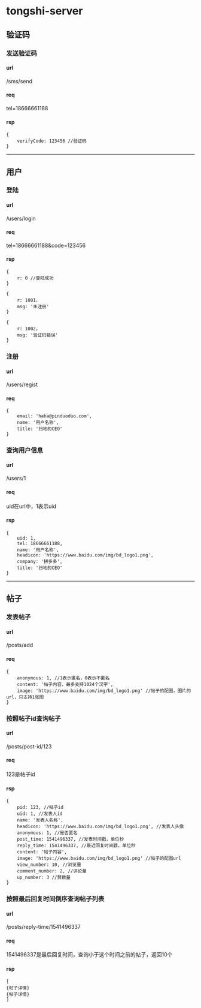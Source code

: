 # tongshi-server


## 验证码

### 发送验证码

#### url

/sms/send

#### req

tel=18666661188

#### rsp

```
{
    verifyCode: 123456 //验证码
}
```

***

## 用户

### 登陆

#### url

/users/login

#### req

tel=18666661188&code=123456

#### rsp

```
{
	r: 0 //登陆成功
}
```
```
{
	r: 1001，
	msg: '未注册'
}
```
```
{
	r: 1002，
	msg: '验证码错误'
}
```

### 注册

#### url

/users/regist

#### req

```
{
	email: 'haha@pinduoduo.com',
	name: '用户名称',
	title: '扫地的CEO'
}
```


### 查询用户信息

#### url

/users/1

#### req

uid在url中，1表示uid

#### rsp

```
{
	uid: 1,
	tel: 18666661188,
	name: '用户名称',
	headicon: 'https://www.baidu.com/img/bd_logo1.png',
	company: '拼多多',
	title: '扫地的CEO' 
}
```

***

## 帖子

### 发表帖子

#### url

/posts/add

#### req

```
{
	anonymous: 1, //1表示匿名，0表示不匿名
	content: '帖子内容，最多支持1024个汉字',
	image: 'https://www.baidu.com/img/bd_logo1.png' //帖子的配图，图片的url，只支持1张图
}
```

### 按照帖子id查询帖子

#### url

/posts/post-id/123

#### req

123是帖子id

#### rsp

```
{
	pid: 123, //帖子id
	uid: 1,	//发表人id
	name: '发表人名称',
	headicon: 'https://www.baidu.com/img/bd_logo1.png', //发表人头像
	anonymous: 1, //是否匿名
	post_time: 1541496337, //发表时间戳，单位秒
	reply_time: 1541496337, //最近回复时间戳，单位秒
	content: '帖子内容',
	image: 'https://www.baidu.com/img/bd_logo1.png' //帖子的配图url
	view_number: 10, //浏览量
	comment_number: 2, //评论量
	up_number: 3 //赞数量
}
```

### 按照最后回复时间倒序查询帖子列表

#### url

/posts/reply-time/1541496337

#### req

1541496337是最后回复时间，查询小于这个时间之前的帖子，返回10个

#### rsp

```
[
{帖子详情}
{帖子详情}
]
```
